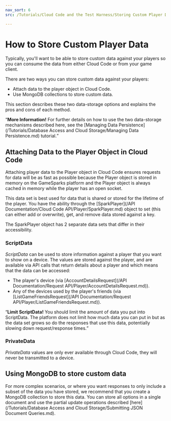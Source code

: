 ```yaml
---
nav_sort: 6
src: /Tutorials/Cloud Code and the Test Harness/Storing Custom Player Data.md

---
```


# How to Store Custom Player Data

Typically, you'll want to be able to store custom data against your players so you can consume the data from either Cloud Code or from your game client.

There are two ways you can store custom data against your players:
* Attach data to the player object in Cloud Code.
* Use MongoDB collections to store custom data.

This section describes these two data-storage options and explains the pros and cons of each method.

<q>**More Information!** For further details on how to use the two data-storage mechanisms described here, see the [Managing Data Persistence](/Tutorials/Database Access and Cloud Storage/Managing Data Persistence.md) tutorial.</q>

## Attaching Data to the Player Object in Cloud Code

Attaching player data to the Player object in Cloud Code ensures requests for data will be as fast as possible because the Player object is stored in memory on the GameSparks platform and the Player object is always cached in memory while the player has an open socket.

This data set is best used for data that is shared or stored for the lifetime of the player. You have the ability through the [SparkPlayer](/API Documentation/Cloud Code API/Player/SparkPlayer.md) object to set (this can either add or overwrite), get, and remove data stored against a key.

The SparkPlayer object has 2 separate data sets that differ in their accessibility.

### ScriptData

*ScriptData* can be used to store information against a player that you want to show on a device. The values are stored against the player, and are available via API calls that return details about a player and which means that the data can be accessed:
* The player's device (via [AccountDetailsRequest](/API Documentation/Request API/Player/AccountDetailsRequest.md)).
* Any of the devices used by the player's friends (via [ListGameFriendsRequest](/API Documentation/Request API/Player/ListGameFriendsRequest.md)).

<q>**Limit ScriptData!** You should limit the amount of data you put into ScriptData. The platform does not limit how much data you can put in but as the data set grows so do the responses that use this data, potentially slowing down request/response times.</q>

### PrivateData

*PrivateData* values are only ever available through Cloud Code, they will never be transmitted to a device.

## Using MongoDB to store custom data

For more complex scenarios, or where you want responses to only include a subset of the data you have stored, we recommend that you create a MongoDB collection to store this data. You can store all options in a single document and use the partial update operations described [here](/Tutorials/Database Access and Cloud Storage/Submitting JSON Document Queries.md).
